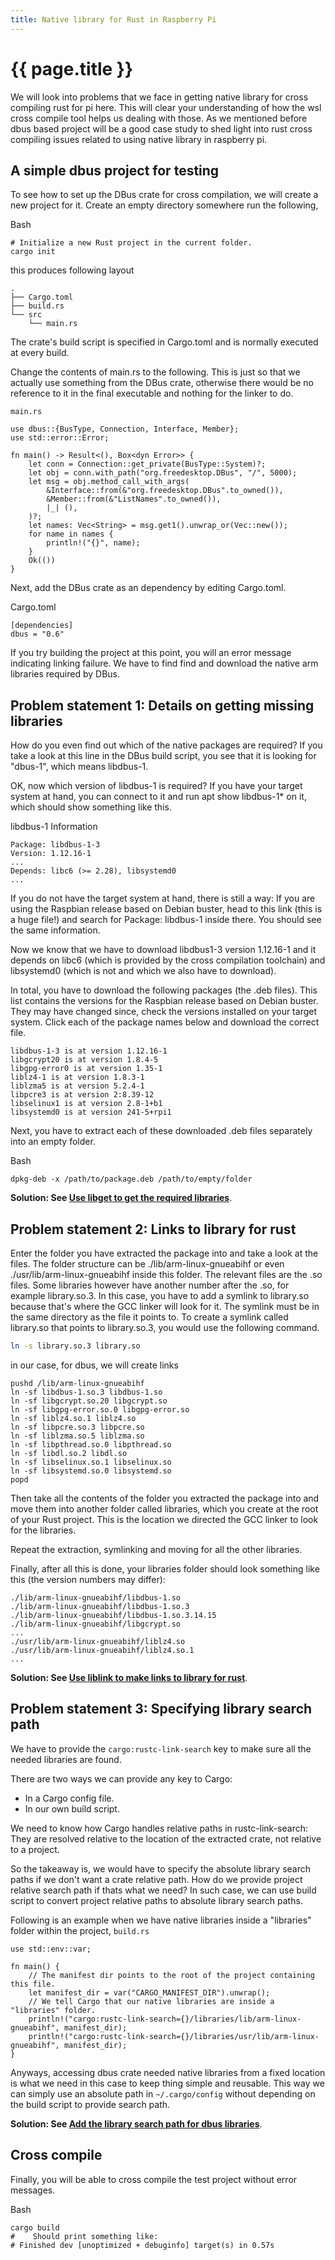 ```yaml
---
title: Native library for Rust in Raspberry Pi
---
```


# {{ page.title }}

We will look into problems that we face in getting native library for cross compiling
rust for pi here. This will clear your understanding of how the wsl cross compile tool
helps us dealing with those. As we mentioned before dbus based project will be a good
case study to shed light
into rust cross compiling issues related to using native library in raspberry pi. 

## A simple dbus project for testing 

To see how to set up the DBus crate for cross compilation,
we will create a new project for it. Create an empty directory somewhere
run the following,

Bash
```
# Initialize a new Rust project in the current folder.
cargo init
```

this produces following layout
```
.
├── Cargo.toml
├── build.rs
└── src
    └── main.rs
```

The crate's build script is specified in Cargo.toml and is normally executed at every build.

Change the contents of main.rs to the following. This is just so that we actually use something
from the DBus crate, otherwise there would be no reference to it in the final executable and nothing for the linker to do.

`main.rs`
```
use dbus::{BusType, Connection, Interface, Member};
use std::error::Error;

fn main() -> Result<(), Box<dyn Error>> {
    let conn = Connection::get_private(BusType::System)?;
    let obj = conn.with_path("org.freedesktop.DBus", "/", 5000);
    let msg = obj.method_call_with_args(
        &Interface::from(&"org.freedesktop.DBus".to_owned()),
        &Member::from(&"ListNames".to_owned()),
        |_| (),
    )?;
    let names: Vec<String> = msg.get1().unwrap_or(Vec::new());
    for name in names {
        println!("{}", name);
    }
    Ok(())
}
```
Next, add the DBus crate as an dependency by editing Cargo.toml.

Cargo.toml
```
[dependencies]
dbus = "0.6"
```

If you try building the project at this point, you will an error
message indicating linking failure. We have to find find and download
the native arm libraries required by DBus.

## Problem statement 1: Details on getting missing libraries 
How do you even find out which of the native packages are required?
If you take a look at this line in the DBus build script, you see that 
it is looking for "dbus-1", which means libdbus-1.

OK, now which version of libdbus-1 is required? If you have your target system at hand,
you can connect to it and run apt show libdbus-1* on it, which should show something like this.

libdbus-1 Information
```
Package: libdbus-1-3
Version: 1.12.16-1
...
Depends: libc6 (>= 2.28), libsystemd0
...
```
If you do not have the target system at hand, there is still a way:
If you are using the Raspbian release based on Debian buster, head to
this link (this is a huge file!) and search for Package: libdbus-1 inside there.
You should see the same information.

Now we know that we have to download libdbus1-3 version 1.12.16-1 and it
depends on libc6 (which is provided by the cross compilation toolchain)
and libsystemd0 (which is not and which we also have to download).

In total, you have to download the following packages (the .deb files).
This list contains the versions for the Raspbian release based on Debian buster.
They may have changed since, check the versions installed on your target system.
Click each of the package names below and download the correct file.

```
libdbus-1-3 is at version 1.12.16-1
libgcrypt20 is at version 1.8.4-5
libgpg-error0 is at version 1.35-1
liblz4-1 is at version 1.8.3-1
liblzma5 is at version 5.2.4-1
libpcre3 is at version 2:8.39-12
libselinux1 is at version 2.8-1+b1
libsystemd0 is at version 241-5+rpi1
```
Next, you have to extract each of these downloaded .deb files separately into an empty folder.

Bash
```
dpkg-deb -x /path/to/package.deb /path/to/empty/folder
```

**Solution: See [Use **libget** to get the required libraries](pirust.md#use-libget-to-get-the-required-libraries)**.

## Problem statement 2: Links to library for rust
Enter the folder you have extracted the package into and take a look at the files.
The folder structure can be ./lib/arm-linux-gnueabihf or even 
./usr/lib/arm-linux-gnueabihf inside this folder. 
The relevant files are the .so files. Some libraries however have another 
number after the .so, for example library.so.3. In this case, you have to add 
a symlink to library.so because that's where the GCC linker will look for it. 
The symlink must be in the same directory as the file it points to. 
To create a symlink called library.so that points to library.so.3, 
you would use the following command.

```bash
ln -s library.so.3 library.so
```

in our case,
for dbus, we will create links
```
pushd /lib/arm-linux-gnueabihf
ln -sf libdbus-1.so.3 libdbus-1.so
ln -sf libgcrypt.so.20 libgcrypt.so
ln -sf libgpg-error.so.0 libgpg-error.so
ln -sf liblz4.so.1 liblz4.so
ln -sf libpcre.so.3 libpcre.so
ln -sf liblzma.so.5 liblzma.so
ln -sf libpthread.so.0 libpthread.so
ln -sf libdl.so.2 libdl.so
ln -sf libselinux.so.1 libselinux.so
ln -sf libsystemd.so.0 libsystemd.so
popd
```

Then take all the contents of the folder you extracted the package into and move them into another folder called libraries, which you create at the root of your Rust project. This is the location we directed the GCC linker to look for the libraries.

Repeat the extraction, symlinking and moving for all the other libraries.

Finally, after all this is done, your libraries folder should look something like this (the version numbers may differ):
```
./lib/arm-linux-gnueabihf/libdbus-1.so
./lib/arm-linux-gnueabihf/libdbus-1.so.3
./lib/arm-linux-gnueabihf/libdbus-1.so.3.14.15
./lib/arm-linux-gnueabihf/libgcrypt.so
...
./usr/lib/arm-linux-gnueabihf/liblz4.so
./usr/lib/arm-linux-gnueabihf/liblz4.so.1
...
```

**Solution: See [Use **liblink** to make links to library for rust](pirust.md#use-liblink-to-make-links-to-library-for-rust)**.

## Problem statement 3: Specifying library search path
We have to provide the `cargo:rustc-link-search` key to
make sure all the needed libraries are found. 

There are two ways we can provide any key to Cargo:
* In a Cargo config file.
* In our own build script.

We need to know how Cargo handles relative paths
in rustc-link-search:
They are resolved relative to the location of the extracted crate,
not relative to a project.

So the takeaway is, we would have to specify the absolute library search paths if we
don't want a crate relative path. How do we provide project relative search path
if thats what we need? 
In such case, we can use build script
to convert project relative paths to absolute library search paths.

Following is an example when we have native libraries 
inside a "libraries" folder within the project,
`build.rs`
```
use std::env::var;

fn main() {
    // The manifest dir points to the root of the project containing this file.
    let manifest_dir = var("CARGO_MANIFEST_DIR").unwrap();
    // We tell Cargo that our native libraries are inside a "libraries" folder.
    println!("cargo:rustc-link-search={}/libraries/lib/arm-linux-gnueabihf", manifest_dir);
    println!("cargo:rustc-link-search={}/libraries/usr/lib/arm-linux-gnueabihf", manifest_dir);
}
```

Anyways, accessing dbus crate needed native libraries from a fixed location is what we need
in this case to keep thing simple and reusable.
This way we can simply use an absolute path in `~/.cargo/config` without depending
on the build script to provide search path. 

**Solution: See [Add the library search path for dbus libraries](pirust.md#add-the-library-search-path-for-dbus-libraries)**.

## Cross compile
Finally, you will be able to cross compile the test project without error messages.

Bash
```
cargo build
#    Should print something like: 
# Finished dev [unoptimized + debuginfo] target(s) in 0.57s
```

